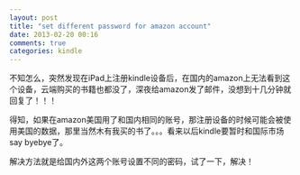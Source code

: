 ```yaml
---
layout: post
title: "set different password for amazon account"
date: 2013-02-20 00:16
comments: true
categories: kindle
---
```


不知怎么，突然发现在iPad上注册kindle设备后，在国内的amazon上无法看到这个设备，云端购买的书籍也都没了，深夜给amazon发了邮件，没想到十几分钟就回复了！！！

得知，如果在amazon美国用了和国内相同的账号，那注册设备的时候可能会被使用美国的数据，那里当然木有我买的书了。。。看来以后kindle要暂时和国际市场say byebye了。

解决方法就是给国内外这两个账号设置不同的密码，试了一下，解决！

